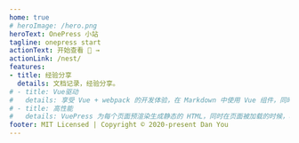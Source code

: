 ```yaml
---
home: true
# heroImage: /hero.png
heroText: OnePress 小站
tagline: onepress start
actionText: 开始查看 🚀 →
actionLink: /nest/
features:
- title: 经验分享
  details: 文档记录，经验分享。
# - title: Vue驱动
#   details: 享受 Vue + webpack 的开发体验，在 Markdown 中使用 Vue 组件，同时可以使用 Vue 来开发自定义主题。
# - title: 高性能
#   details: VuePress 为每个页面预渲染生成静态的 HTML，同时在页面被加载的时候，将作为 SPA 运行。
footer: MIT Licensed | Copyright © 2020-present Dan You
---
```


